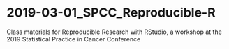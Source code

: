 # 2019-03-01_SPCC_Reproducible-R
Class materials for Reproducible Research with RStudio, a workshop at the 2019 Statistical Practice in Cancer Conference
